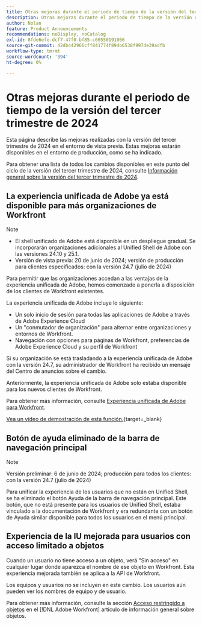 ```yaml
---
title: Otras mejoras durante el periodo de tiempo de la versión del tercer trimestre de 2024
description: Otras mejoras durante el periodo de tiempo de la versión del tercer trimestre de 2024
author: Nolan
feature: Product Announcements
recommendations: noDisplay, noCatalog
exl-id: 8fde6efe-dcf7-47f0-bf85-c66550191066
source-git-commit: 42db442966cff841774f894b6538f997de39adfb
workflow-type: tm+mt
source-wordcount: '394'
ht-degree: 0%

---
```


# Otras mejoras durante el periodo de tiempo de la versión del tercer trimestre de 2024

Esta página describe las mejoras realizadas con la versión del tercer trimestre de 2024 en el entorno de vista previa. Estas mejoras estarán disponibles en el entorno de producción, como se ha indicado.

Para obtener una lista de todos los cambios disponibles en este punto del ciclo de la versión del tercer trimestre de 2024, consulte [Información general sobre la versión del tercer trimestre de 2024](/help/quicksilver/product-announcements/product-releases/24-q3-release-activity/24-q3-release-overview.md).

## La experiencia unificada de Adobe ya está disponible para más organizaciones de Workfront

>[!NOTE]
>
>* El shell unificado de Adobe está disponible en un despliegue gradual. Se incorporarán organizaciones adicionales al Unified Shell de Adobe con las versiones 24.10 y 25.1.
>* Versión de vista previa: 20 de junio de 2024; versión de producción para clientes especificados: con la versión 24.7 (julio de 2024)

Para permitir que las organizaciones accedan a las ventajas de la experiencia unificada de Adobe, hemos comenzado a ponerla a disposición de los clientes de Workfront existentes.

La experiencia unificada de Adobe incluye lo siguiente:

* Un solo inicio de sesión para todas las aplicaciones de Adobe a través de Adobe Experience Cloud
* Un &quot;conmutador de organización&quot; para alternar entre organizaciones y entornos de Workfront.
* Navegación con opciones para páginas de Workfront, preferencias de Adobe Experience Cloud y su perfil de Workfront

Si su organización se está trasladando a la experiencia unificada de Adobe con la versión 24.7, su administrador de Workfront ha recibido un mensaje del Centro de anuncios sobre el cambio.

Anteriormente, la experiencia unificada de Adobe solo estaba disponible para los nuevos clientes de Workfront.

Para obtener más información, consulte [Experiencia unificada de Adobe para Workfront](/help/quicksilver/workfront-basics/navigate-workfront/workfront-navigation/adobe-unified-experience.md).

[Vea un vídeo de demostración de esta función.](https://video.tv.adobe.com/v/3412388/){target=_blank}

## Botón de ayuda eliminado de la barra de navegación principal

>[!NOTE]
>
>Versión preliminar: 6 de junio de 2024; producción para todos los clientes: con la versión 24.7 (julio de 2024)

Para unificar la experiencia de los usuarios que no están en Unified Shell, se ha eliminado el botón Ayuda de la barra de navegación principal. Este botón, que no está presente para los usuarios de Unified Shell, estaba vinculado a la documentación de Workfront y era redundante con un botón de Ayuda similar disponible para todos los usuarios en el menú principal.

## Experiencia de la IU mejorada para usuarios con acceso limitado a objetos

Cuando un usuario no tiene acceso a un objeto, verá &quot;Sin acceso&quot; en cualquier lugar donde aparezca el nombre de ese objeto en Workfront. Esta experiencia mejorada también se aplica a la API de Workfront.

Los equipos y usuarios no se incluyen en este cambio. Los usuarios aún pueden ver los nombres de equipo y de usuario.

Para obtener más información, consulte la sección [Acceso restringido a objetos](/help/quicksilver/workfront-basics/navigate-workfront/workfront-navigation/understand-objects.md#restricted-access-to-objects) en el [!DNL Adobe Workfront] artículo de información general sobre objetos.
